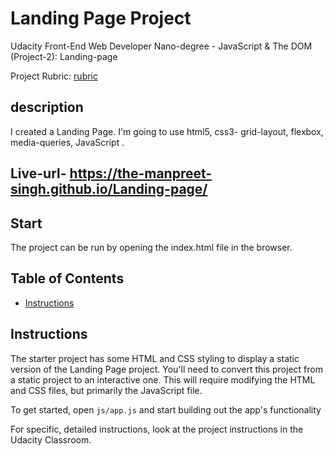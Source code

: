 # Landing Page Project

Udacity Front-End Web Developer Nano-degree - JavaScript & The DOM (Project-2): Landing-page

Project Rubric: [rubric](https://review.udacity.com/#!/rubrics/2658/view)

## description

I created a Landing Page. I'm going to use html5, css3- grid-layout, flexbox, media-queries, JavaScript .

## Live-url- https://the-manpreet-singh.github.io/Landing-page/

## Start

The project can be run by opening the index.html file in the browser.

## Table of Contents

- [Instructions](#instructions)

## Instructions

The starter project has some HTML and CSS styling to display a static version of the Landing Page project. You'll need to convert this project from a static project to an interactive one. This will require modifying the HTML and CSS files, but primarily the JavaScript file.

To get started, open `js/app.js` and start building out the app's functionality

For specific, detailed instructions, look at the project instructions in the Udacity Classroom.
